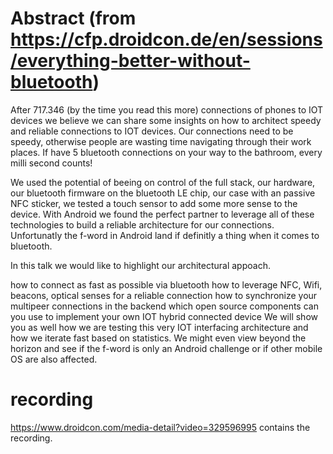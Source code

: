 # Abstract (from https://cfp.droidcon.de/en/sessions/everything-better-without-bluetooth)

After 717.346 (by the time you read this more) connections of phones to IOT devices we believe we can share some insights on how to architect speedy and reliable connections to IOT devices. Our connections need to be speedy, otherwise people are wasting time navigating through their work places. If have 5 bluetooth connections on your way to the bathroom, every milli second counts!

We used the potential of beeing on control of the full stack, our hardware, our bluetooth firmware on the bluetooth LE chip, our case with an passive NFC sticker, we tested a touch sensor to add some more sense to the device. With Android we found the perfect partner to leverage all of these technologies to build a reliable architecture for our connections. Unfortunatly the f-word in Android land if definitly a thing when it comes to bluetooth.

In this talk we would like to highlight our architectural appoach.

how to connect as fast as possible via bluetooth
how to leverage NFC, Wifi, beacons, optical senses for a reliable connection
how to synchronize your multipeer connections in the backend
which open source components can you use to implement your own IOT hybrid connected device
We will show you as well how we are testing this very IOT interfacing architecture and how we iterate fast based on statistics. We might even view beyond the horizon and see if the f-word is only an Android challenge or if other mobile OS are also affected.

# recording 

https://www.droidcon.com/media-detail?video=329596995 contains the recording.
